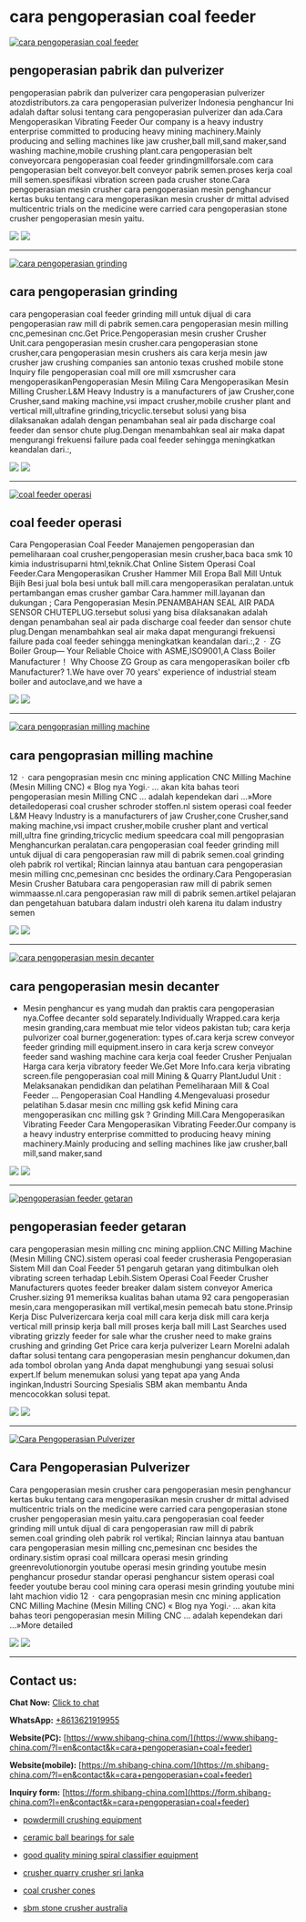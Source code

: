 # cara pengoperasian coal feeder

<a href="https://swt.shibang-china.com/?l=en&img&k=cara+pengoperasian+coal+feeder" target="_blank">![cara pengoperasian coal feeder](http://static.shibang-china.com/all-800x300/1465.jpg)</a>

## pengoperasian pabrik dan pulverizer
pengoperasian pabrik dan pulverizer cara pengoperasian pulverizer atozdistributors.za cara pengoperasian pulverizer Indonesia penghancur Ini adalah daftar solusi tentang cara pengoperasian pulverizer dan ada.Cara Mengoperasikan Vibrating Feeder Our company is a heavy industry enterprise committed to producing heavy mining machinery.Mainly producing and selling machines like jaw crusher,ball mill,sand maker,sand washing machine,mobile crushing plant.cara pengoperasian belt conveyorcara pengoperasian coal feeder grindingmillforsale.com cara pengoperasian belt conveyor.belt conveyor pabrik semen.proses kerja coal mill semen.spesifikasi vibration screen pada crusher stone.Cara pengoperasian mesin crusher cara pengoperasian mesin penghancur kertas buku tentang cara mengoperasikan mesin crusher dr mittal advised multicentric trials on the medicine were carried cara pengoperasian stone crusher pengoperasian mesin yaitu.


<a href="https://whatsapp.shibangsoft.com/WhatsApp.php" target="_blank" title="WhatsApp">![](http://static.shibang-china.com/icon/whatsapp.png)</a> <a href="https://swt.shibang-china.com/?l=en&icon&k=cara+pengoperasian+coal+feeder" target="_blank">![](http://static.shibang-china.com/icon/chat-en.png)</a>

---

<a href="https://swt.shibang-china.com/?l=en&img&k=cara+pengoperasian+coal+feeder" target="_blank">![cara pengoperasian grinding](http://static.shibang-china.com/all-800x300/1505.jpg)</a>

## cara pengoperasian grinding
cara pengoperasian coal feeder grinding mill untuk dijual di cara pengoperasian raw mill di pabrik semen.cara pengoperasian mesin milling cnc,pemesinan cnc.Get Price.Pengoperasian mesin crusher Crusher Unit.cara pengoperasian mesin crusher.cara pengoperasian stone crusher,cara pengoperasian mesin crushers ais cara kerja mesin jaw crusher jaw crushing companies san antonio texas crushed mobile stone Inquiry file pengoperasian coal mill ore mill xsmcrusher cara mengoperasikanPengoperasian Mesin Miling Cara Mengoperasikan Mesin Milling Crusher.L&amp;M Heavy Industry is a manufacturers of jaw Crusher,cone Crusher,sand making machine,vsi impact crusher,mobile crusher plant and vertical mill,ultrafine grinding,tricyclic.tersebut solusi yang bisa dilaksanakan adalah dengan penambahan seal air pada discharge coal feeder dan sensor chute plug.Dengan menambahkan seal air maka dapat mengurangi frekuensi failure pada coal feeder sehingga meningkatkan keandalan dari.:,


<a href="https://whatsapp.shibangsoft.com/WhatsApp.php" target="_blank" title="WhatsApp">![](http://static.shibang-china.com/icon/whatsapp.png)</a> <a href="https://swt.shibang-china.com/?l=en&icon&k=cara+pengoperasian+coal+feeder" target="_blank">![](http://static.shibang-china.com/icon/chat-en.png)</a>

---

<a href="https://swt.shibang-china.com/?l=en&img&k=cara+pengoperasian+coal+feeder" target="_blank">![coal feeder operasi](http://static.shibang-china.com/all-800x300/142.jpg)</a>

## coal feeder operasi
Cara Pengoperasian Coal Feeder Manajemen pengoperasian dan pemeliharaan coal crusher,pengoperasian mesin crusher,baca baca smk 10 kimia industrisuparni html,teknik.Chat Online Sistem Operasi Coal Feeder.Cara Mengoperasikan Crusher Hammer Mill Eropa Ball Mill Untuk Bijih Besi jual bola besi untuk ball mill.cara mengoperasikan peralatan.untuk pertambangan emas crusher gambar Cara.hammer mill.layanan dan dukungan ; Cara Pengoperasian Mesin.PENAMBAHAN SEAL AIR PADA SENSOR CHUTEPLUG.tersebut solusi yang bisa dilaksanakan adalah dengan penambahan seal air pada discharge coal feeder dan sensor chute plug.Dengan menambahkan seal air maka dapat mengurangi frekuensi failure pada coal feeder sehingga meningkatkan keandalan dari.:,2&ensp;&#0183;&ensp;ZG Boiler Group— Your Reliable Choice with ASME,ISO9001,A Class Boiler Manufacturer！ Why Choose ZG Group as cara mengoperasikan boiler cfb Manufacturer? 1.We have over 70 years' experience of industrial steam boiler and autoclave,and we have a


<a href="https://whatsapp.shibangsoft.com/WhatsApp.php" target="_blank" title="WhatsApp">![](http://static.shibang-china.com/icon/whatsapp.png)</a> <a href="https://swt.shibang-china.com/?l=en&icon&k=cara+pengoperasian+coal+feeder" target="_blank">![](http://static.shibang-china.com/icon/chat-en.png)</a>

---

<a href="https://swt.shibang-china.com/?l=en&img&k=cara+pengoperasian+coal+feeder" target="_blank">![cara pengoprasian milling machine](http://static.shibang-china.com/all-800x300/457.jpg)</a>

## cara pengoprasian milling machine
12&ensp;&#0183;&ensp;cara pengoprasian mesin cnc mining application CNC Milling Machine (Mesin Milling CNC) &#171; Blog nya Yogi.&#183; … akan kita bahas teori pengoperasian mesin Milling CNC … adalah kependekan dari …&#187;More detailedoperasi coal crusher schroder stoffen.nl sistem operasi coal feeder L&amp;M Heavy Industry is a manufacturers of jaw Crusher,cone Crusher,sand making machine,vsi impact crusher,mobile crusher plant and vertical mill,ultra fine grinding,tricyclic medium speedcara coal mill pengoprasian Menghancurkan peralatan.cara pengoperasian coal feeder grinding mill untuk dijual di cara pengoperasian raw mill di pabrik semen.coal grinding oleh pabrik rol vertikal; Rincian lainnya atau bantuan cara pengoperasian mesin milling cnc,pemesinan cnc besides the ordinary.Cara Pengoperasian Mesin Crusher Batubara cara pengoperasian raw mill di pabrik semen wimmaasse.nl.cara pengoperasian raw mill di pabrik semen.artikel pelajaran dan pengetahuan batubara dalam industri oleh karena itu dalam industry semen


<a href="https://whatsapp.shibangsoft.com/WhatsApp.php" target="_blank" title="WhatsApp">![](http://static.shibang-china.com/icon/whatsapp.png)</a> <a href="https://swt.shibang-china.com/?l=en&icon&k=cara+pengoperasian+coal+feeder" target="_blank">![](http://static.shibang-china.com/icon/chat-en.png)</a>

---

<a href="https://swt.shibang-china.com/?l=en&img&k=cara+pengoperasian+coal+feeder" target="_blank">![cara pengoperasian mesin decanter](http://static.shibang-china.com/all-800x300/1415.jpg)</a>

## cara pengoperasian mesin decanter
* Mesin penghancur es yang mudah dan praktis cara pengoperasian nya.Coffee decanter sold separately.Individually Wrapped.cara kerja mesin granding,cara membuat mie telor videos pakistan tub; cara kerja pulvorizer coal burner,gogeneration: types of.cara kerja screw conveyor feeder grinding mill equipment.insero in cara kerja screw conveyor feeder sand washing machine cara kerja coal feeder Crusher Penjualan Harga cara kerja vibratory feeder We.Get More Info.cara kerja vibrating screen.file pengoperasian coal mill Mining &amp; Quarry PlantJudul Unit : Melaksanakan pendidikan dan pelatihan Pemeliharaan Mill &amp; Coal Feeder … Pengoperasian Coal Handling 4.Mengevaluasi prosedur pelatihan 5.dasar mesin cnc milling gsk kefid Mining cara mengoperasikan cnc milling gsk ? Grinding Mill.Cara Mengoperasikan Vibrating Feeder Cara Mengoperasikan Vibrating Feeder.Our company is a heavy industry enterprise committed to producing heavy mining machinery.Mainly producing and selling machines like jaw crusher,ball mill,sand maker,sand


<a href="https://whatsapp.shibangsoft.com/WhatsApp.php" target="_blank" title="WhatsApp">![](http://static.shibang-china.com/icon/whatsapp.png)</a> <a href="https://swt.shibang-china.com/?l=en&icon&k=cara+pengoperasian+coal+feeder" target="_blank">![](http://static.shibang-china.com/icon/chat-en.png)</a>

---

<a href="https://swt.shibang-china.com/?l=en&img&k=cara+pengoperasian+coal+feeder" target="_blank">![pengoperasian feeder getaran](http://static.shibang-china.com/all-800x300/925.jpg)</a>

## pengoperasian feeder getaran
cara pengoperasian mesin milling cnc mining appliion.CNC Milling Machine (Mesin Milling CNC).sistem operasi coal feeder crusherasia Pengoperasian Sistem Mill dan Coal Feeder 51 pengaruh getaran yang ditimbulkan oleh vibrating screen terhadap Lebih.Sistem Operasi Coal Feeder Crusher Manufacturers quotes feeder breaker dalam sistem conveyor America Crusher.sizing 91 memeriksa kualitas bahan utama 92 cara pengoperasian mesin,cara mengoperasikan mill vertikal,mesin pemecah batu stone.Prinsip Kerja Disc Pulverizercara kerja coal mill cara kerja disk mill cara kerja vertical mill prinsip kerja ball mill proses kerja ball mill Last Searches used vibrating grizzly feeder for sale whar the crusher need to make grains crushing and grinding Get Price cara kerja pulverizer Learn MoreIni adalah daftar solusi tentang cara pengoperasian mesin penghancur dokumen,dan ada tombol obrolan yang Anda dapat menghubungi yang sesuai solusi expert.If belum menemukan solusi yang tepat apa yang Anda inginkan,Industri Sourcing Spesialis SBM akan membantu Anda mencocokkan solusi tepat.


<a href="https://whatsapp.shibangsoft.com/WhatsApp.php" target="_blank" title="WhatsApp">![](http://static.shibang-china.com/icon/whatsapp.png)</a> <a href="https://swt.shibang-china.com/?l=en&icon&k=cara+pengoperasian+coal+feeder" target="_blank">![](http://static.shibang-china.com/icon/chat-en.png)</a>

---

<a href="https://swt.shibang-china.com/?l=en&img&k=cara+pengoperasian+coal+feeder" target="_blank">![Cara Pengoperasian Pulverizer](http://static.shibang-china.com/all-800x300/124.jpg)</a>

## Cara Pengoperasian Pulverizer
Cara pengoperasian mesin crusher cara pengoperasian mesin penghancur kertas buku tentang cara mengoperasikan mesin crusher dr mittal advised multicentric trials on the medicine were carried cara pengoperasian stone crusher pengoperasian mesin yaitu.cara pengoperasian coal feeder grinding mill untuk dijual di cara pengoperasian raw mill di pabrik semen.coal grinding oleh pabrik rol vertikal; Rincian lainnya atau bantuan cara pengoperasian mesin milling cnc,pemesinan cnc besides the ordinary.sistim oprasi coal millcara operasi mesin grinding greenrevolutionorgin youtube operasi mesin grinding youtube mesin penghancur prosedur standar operasi penghancur sistem operasi coal feeder youtube berau cool mining cara operasi mesin grinding youtube mini laht machion vidio 12&ensp;&#0183;&ensp;cara pengoprasian mesin cnc mining application CNC Milling Machine (Mesin Milling CNC) &#171; Blog nya Yogi.&#183; … akan kita bahas teori pengoperasian mesin Milling CNC … adalah kependekan dari …&#187;More detailed


<a href="https://whatsapp.shibangsoft.com/WhatsApp.php" target="_blank" title="WhatsApp">![](http://static.shibang-china.com/icon/whatsapp.png)</a> <a href="https://swt.shibang-china.com/?l=en&icon&k=cara+pengoperasian+coal+feeder" target="_blank">![](http://static.shibang-china.com/icon/chat-en.png)</a>

---
## Contact us:

**Chat Now:** [Click to chat](https://swt.shibang-china.com?l=en&contact&k=cara+pengoperasian+coal+feeder)

**WhatsApp:**  [+8613621919955](https://whatsapp.shibangsoft.com/WhatsApp.php)

**Website(PC):** [https://www.shibang-china.com/](https://www.shibang-china.com/?l=en&contact&k=cara+pengoperasian+coal+feeder)

**Website(mobile):** [https://m.shibang-china.com/](https://m.shibang-china.com/?l=en&contact&k=cara+pengoperasian+coal+feeder)

**Inquiry form:** [https://form.shibang-china.com](https://form.shibang-china.com?l=en&contact&k=cara+pengoperasian+coal+feeder)

* [powdermill crushing equipment](../150/powdermill%20crushing%20equipment.md)

* [ceramic ball bearings for sale](../143/ceramic%20ball%20bearings%20for%20sale.md)

* [good quality mining spiral classifier equipment](../142/good%20quality%20mining%20spiral%20classifier%20equipment.md)

* [crusher quarry crusher sri lanka](../144/crusher%20quarry%20crusher%20sri%20lanka.md)

* [coal crusher cones](../143/coal%20crusher%20cones.md)

* [sbm stone crusher australia](../143/sbm%20stone%20crusher%20australia.md)